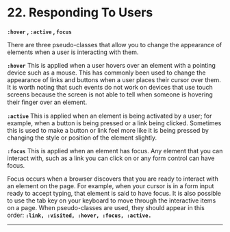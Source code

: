 # 22. Responding To Users

**`:hover` , `:active` , `focus`**

There are three pseudo-classes that allow you to change the appearance of elements when a user is interacting with them.

**`:hover`**
This is applied when a user hovers over an element with a pointing device such as a mouse. This has commonly been used to change the appearance of links and buttons when a user places their cursor over them. It is worth noting that such events do not work on devices that use touch screens because the screen is not able to tell when someone is hovering their ﬁnger over an element.

**`:active`**
This is applied when an element is being activated by a user; for example, when a button is being pressed or a link being clicked. Sometimes this is used to make a button or link feel more like it is being pressed by changing the style or position of the element slightly.

**`:focus`**
This is applied when an element has focus. Any element that you can interact with, such as a link you can click on or any form control can have focus.

Focus occurs when a browser discovers that you are ready to interact with an element on the page. For example, when your cursor is in a form input ready to accept typing, that element is said to have focus. It is also possible to use the tab key on your keyboard to move through the interactive items on a page. When pseudo-classes are used, they should appear in this order:
**`:link, :visited, :hover, :focus, :active.`**

---
